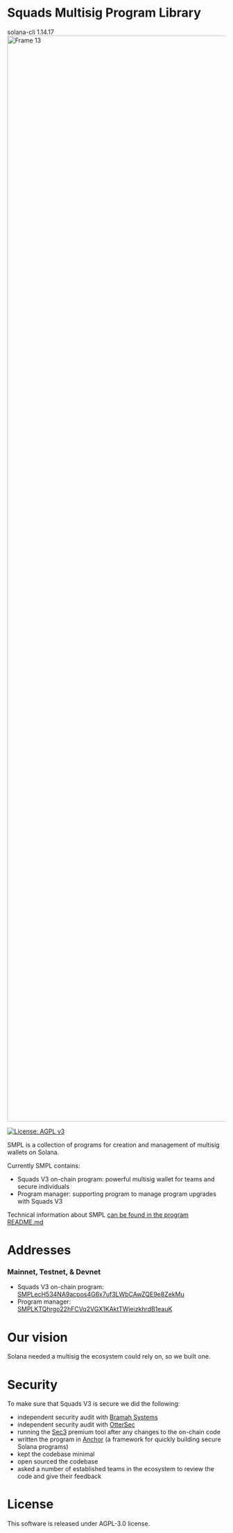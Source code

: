 # Squads Multisig Program Library

solana-cli 1.14.17
<img width="2500" alt="Frame 13" src="https://user-images.githubusercontent.com/81624955/182874414-98d63f58-450d-4520-a440-4bfda8f5329f.png">

[![License: AGPL v3](https://img.shields.io/badge/License-AGPL_v3-blue.svg)](https://www.gnu.org/licenses/agpl-3.0)

SMPL is a collection of programs for creation and management of multisig wallets on Solana.

Currently SMPL contains:

- Squads V3 on-chain program: powerful multisig wallet for teams and secure individuals
- Program manager: supporting program to manage program upgrades with Squads V3

Technical information about SMPL [can be found in the program README.md](https://github.com/squads-dapp/squads-mpl/blob/main/programs/squads-mpl/README.md)

# Addresses

### Mainnet, Testnet, & Devnet

- Squads V3 on-chain program: [SMPLecH534NA9acpos4G6x7uf3LWbCAwZQE9e8ZekMu](https://explorer.solana.com/address/SMPLecH534NA9acpos4G6x7uf3LWbCAwZQE9e8ZekMu)
- Program manager: [SMPLKTQhrgo22hFCVq2VGX1KAktTWjeizkhrdB1eauK](https://explorer.solana.com/address/SMPLKTQhrgo22hFCVq2VGX1KAktTWjeizkhrdB1eauK)

# Our vision

Solana needed a multisig the ecosystem could rely on, so we built one.

# Security

To make sure that Squads V3 is secure we did the following:

- independent security audit with [Bramah Systems](https://github.com/Squads-Protocol/squads-mpl/blob/main/Squads_V3_Audit_Bramah.pdf)
- independent security audit with [OtterSec](https://github.com/Squads-Protocol/squads-mpl/blob/main/Squads%20V3%20-%20OtterSec%20Audit.pdf)
- running the [Sec3](https://pro.sec3.dev/) premium tool after any changes to the on-chain code
- written the program in [Anchor](https://www.anchor-lang.com/) (a framework for quickly building secure Solana programs)
- kept the codebase minimal
- open sourced the codebase
- asked a number of established teams in the ecosystem to review the code and give their feedback

# License

This software is released under AGPL-3.0 license.
